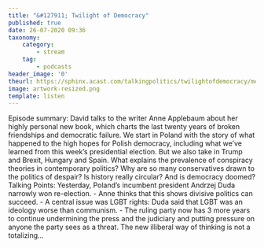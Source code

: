 ```yaml
---
title: "&#127911; Twilight of Democracy"
published: true
date: 26-07-2020 09:36
taxonomy:
    category:
        - stream
    tag:
        - podcasts
header_image: '0'
theurl: https://sphinx.acast.com/talkingpolitics/twilightofdemocracy/media.mp3
image: artwork-resized.png
template: listen
--- 
```

Episode summary: David talks to the writer Anne Applebaum about her highly personal new book, which charts the last twenty years of broken friendships and democratic failure. We start in Poland with the story of what happened to the high hopes for Polish democracy, including what we’ve learned from this week’s presidential election. But we also take in Trump and Brexit, Hungary and Spain. What explains the prevalence of conspiracy theories in contemporary politics? Why are so many conservatives drawn to the politics of despair? Is history really circular? And is democracy doomed? Talking Points: Yesterday, Poland’s incumbent president Andrzej Duda narrowly won re-election. - Anne thinks that this shows divisive politics can succeed. - A central issue was LGBT rights: Duda said that LGBT was an ideology worse than communism. - The ruling party now has 3 more years to continue undermining the press and the judiciary and putting pressure on anyone the party sees as a threat. The new illiberal way of thinking is not a totalizing…
